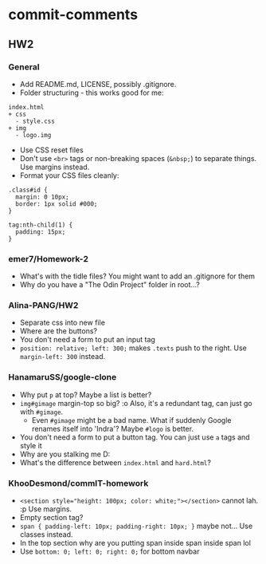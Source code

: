 # commit-comments

## HW2

### General
- Add README.md, LICENSE, possibly .gitignore.
- Folder structuring - this works good for me:
```
index.html
+ css
  - style.css
+ img
  - logo.img
```
- Use CSS reset files
- Don't use `<br>` tags or non-breaking spaces (`&nbsp;`) to separate things. Use margins instead.
- Format your CSS files cleanly:
```
.class#id {
  margin: 0 10px;
  border: 1px solid #000;
}

tag:nth-child(1) {
  padding: 15px;
}
```

### emer7/Homework-2
- What's with the tidle files? You might want to add an .gitignore for them
- Why do you have a "The Odin Project" folder in root...?

### Alina-PANG/HW2
- Separate css into new file
- Where are the buttons?
- You don't need a form to put an input tag
- `position: relative; left: 300;` makes `.texts` push to the right. Use `margin-left: 300` instead.

### HanamaruSS/google-clone
- Why put `p` at top? Maybe a list is better?
- `img#gimage` margin-top so big? :o Also, it's a redundant tag, can just go with `#gimage`.
  - Even `#gimage` might be a bad name. What if suddenly Google renames itself into 'Indra'? Maybe `#logo` is better.
- You don't need a form to put a button tag. You can just use `a` tags and style it
- Why are you stalking me D:
- What's the difference between `index.html` and `hard.html`?

### KhooDesmond/commIT-homework
- `<section style="height: 100px; color: white;"></section>` cannot lah. :p Use margins.
- Empty section tag?
- `span { padding-left: 10px; padding-right: 10px; }` maybe not... Use classes instead.
- In the top section why are you putting span inside span inside span lol
- Use `bottom: 0; left: 0; right: 0;` for bottom navbar
